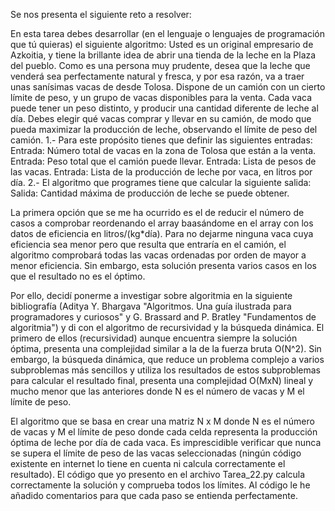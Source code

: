Se nos presenta el siguiente reto a resolver:

En esta tarea debes desarrollar (en el lenguaje o lenguajes de programación que tú quieras) el siguiente
algoritmo:
Usted es un original empresario de Azkoitia, y tiene la brillante idea de abrir una tienda de la leche en la
Plaza del pueblo. Como es una persona muy prudente, desea que la leche que venderá sea
perfectamente natural y fresca, y por esa razón, va a traer unas sanísimas vacas de desde Tolosa.
Dispone de un camión con un cierto límite de peso, y un grupo de vacas disponibles para la venta. Cada
vaca puede tener un peso distinto, y producir una cantidad diferente de leche al día.
Debes elegir qué vacas comprar y llevar en su camión, de modo que pueda maximizar la producción de
leche, observando el límite de peso del camión.
1.- Para este propósito tienes que definir las siguientes entradas:
Entrada: Número total de vacas en la zona de Tolosa que están a la venta.
Entrada: Peso total que el camión puede llevar.
Entrada: Lista de pesos de las vacas.
Entrada: Lista de la producción de leche por vaca, en litros por día.
2.- El algoritmo que programes tiene que calcular la siguiente salida:
Salida: Cantidad máxima de producción de leche se puede obtener.

La primera opción que se me ha ocurrido es el de reducir el número de casos a comprobar reordenando el array baasándome en el array con los datos de eficiencia en litros/(kg*día).
Para no dejarme ninguna vaca cuya eficiencia sea menor pero que resulta que entraría en el camión, el algoritmo comprobará todas las vacas ordenadas por orden de mayor a menor 
eficiencia. Sin embargo, esta solución presenta varios casos en los que el resultado no es el óptimo.

Por ello, decidí ponerme a investigar sobre algoritmia en la siguiente bibliografía (Aditya Y. Bhargava "Algoritmos. Una guía ilustrada para programadores y curiosos" y G. Brassard and
P. Bratley "Fundamentos de algoritmia") y di con el algoritmo de recursividad y la búsqueda dinámica. El primero de ellos (recursividad) aunque encuentra siempre la solución óptima,
presenta una complejidad similar a la de la fuerza bruta O(N^2). Sin embargo, la búsqueda dinámica, que reduce un problema complejo a varios subproblemas más sencillos y utiliza los 
resultados de estos subproblemas para calcular el resultado final, presenta una complejidad O(MxN) lineal y mucho menor que las anteriores donde N es el número de vacas y M el límite de
peso. 

El algoritmo que se basa en crear una matriz N x M donde N es el número de vacas y M el límite de peso donde cada celda representa la producción óptima de leche por día de cada
vaca. Es imprescidible verificar que nunca se supera el límite de peso de las vacas seleccionadas (ningún código existente en internet lo tiene en cuenta ni calcula correctamente
el resultado). El código que yo presento en el archivo Tarea_22.py calcula correctamente la solución y comprueba todos los límites. Al código le he añadido comentarios para
que cada paso se entienda perfectamente.
